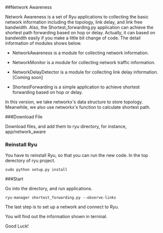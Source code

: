 ##Network Awareness

Network Awareness is a set of Ryu applications to collecting the basic network information including the topology, link delay, and link free bandwidth. Also, the Shortest\_forwarding.py application can achieve the shortest path forwarding based on hop or delay. Actually, it can based on bandwidth easily if you make a little bit change of code. The detail information of modules shows below.

* NetworkAwareness is a module for collecting network information.

* NetworkMonitor is a module for collecting network traffic information.

* NetworkDelayDetector is a module for collecting link delay information. [Coming soon]

* ShortestForwarding is a simple application to achieve shortest forwarding based on hop or delay.


In this version, we take networkx's data structure to store topology. Meanwhile, we also use networkx's function to calculate shortest path.


###Download File

Download files, and add them to ryu directory, for instance, app/network_aware

### Reinstall Ryu

You have to reinstall Ryu, so that you can run the new code. In the top derectory of ryu project.

    sudo python setup.py install 


###Start

Go into the directory, and run applications.

    ryu-manager shortest_forwarding.py --observe-links

The last step is to set up a network and connect to Ryu.

You will find out the information shown in terninal.

Good Luck!
